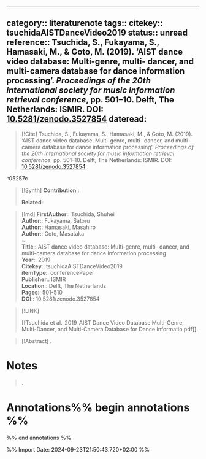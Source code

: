 
---
category:: literaturenote
tags:: 
citekey:: tsuchidaAISTDanceVideo2019
status:: unread
reference:: Tsuchida, S., Fukayama, S., Hamasaki, M., & Goto, M. (2019). ‘AIST dance video database: Multi-genre, multi- dancer, and multi-camera database for dance information processing’. _Proceedings of the 20th international society for music information retrieval conference_, pp. 501–10. Delft, The Netherlands: ISMIR. DOI: [10.5281/zenodo.3527854](https://doi.org/10.5281/zenodo.3527854)
dateread:
---

> [!Cite]
> Tsuchida, S., Fukayama, S., Hamasaki, M., & Goto, M. (2019). ‘AIST dance video database: Multi-genre, multi- dancer, and multi-camera database for dance information processing’. _Proceedings of the 20th international society for music information retrieval conference_, pp. 501–10. Delft, The Netherlands: ISMIR. DOI: [10.5281/zenodo.3527854](https://doi.org/10.5281/zenodo.3527854)

^05257c

>[!Synth]
>**Contribution**:: 
>
>**Related**:: 
>

>[!md]
> **FirstAuthor**:: Tsuchida, Shuhei  
> **Author**:: Fukayama, Satoru  
> **Author**:: Hamasaki, Masahiro  
> **Author**:: Goto, Masataka  
~    
> **Title**:: AIST dance video database: Multi-genre, multi- dancer, and multi-camera database for dance information processing  
> **Year**:: 2019   
> **Citekey**:: tsuchidaAISTDanceVideo2019  
> **itemType**:: conferencePaper  
> **Publisher**:: ISMIR  
> **Location**:: Delft, The Netherlands   
> **Pages**:: 501-510  
> **DOI**:: 10.5281/zenodo.3527854    

> [!LINK] 
>
> [[Tsuchida et al._2019_AIST Dance Video Database Multi-Genre, Multi-Dancer, and Multi-Camera Database for Dance Informatio.pdf]].

> [!Abstract]
>.
> 
# Notes
>.


# Annotations%% begin annotations %%


%% end annotations %%

%% Import Date: 2024-09-23T21:50:43.720+02:00 %%
